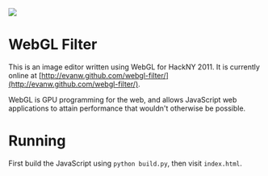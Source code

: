 ![](https://github.com/evanw/webgl-filter/raw/master/filters.png)

# WebGL Filter

This is an image editor written using WebGL for HackNY 2011. It is currently online at [http://evanw.github.com/webgl-filter/](http://evanw.github.com/webgl-filter/).

WebGL is GPU programming for the web, and allows JavaScript web applications to attain performance that wouldn't otherwise be possible.

# Running

First build the JavaScript using `python build.py`, then visit `index.html`.
